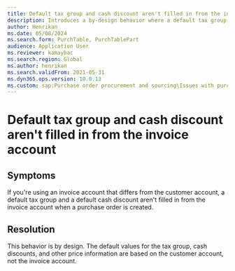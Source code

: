 ```yaml
---
title: Default tax group and cash discount aren't filled in from the invoice account
description: Introduces a by-design behavior where a default tax group and a default cash discount aren't filled in from the invoice account.
author: Henrikan
ms.date: 05/08/2024
ms.search.form: PurchTable, PurchTablePart
audience: Application User
ms.reviewer: kamaybac
ms.search.region: Global
ms.author: henrikan
ms.search.validFrom: 2021-05-31
ms.dyn365.ops.version: 10.0.13
ms.custom: sap:Purchase order procurement and sourcing\Issues with purchase orders
---
```

# Default tax group and cash discount aren't filled in from the invoice account

## Symptoms

If you're using an invoice account that differs from the customer account, a default tax group and a default cash discount aren't filled in from the invoice account when a purchase order is created.

## Resolution

This behavior is by design. The default values for the tax group, cash discounts, and other price information are based on the customer account, not the invoice account.
